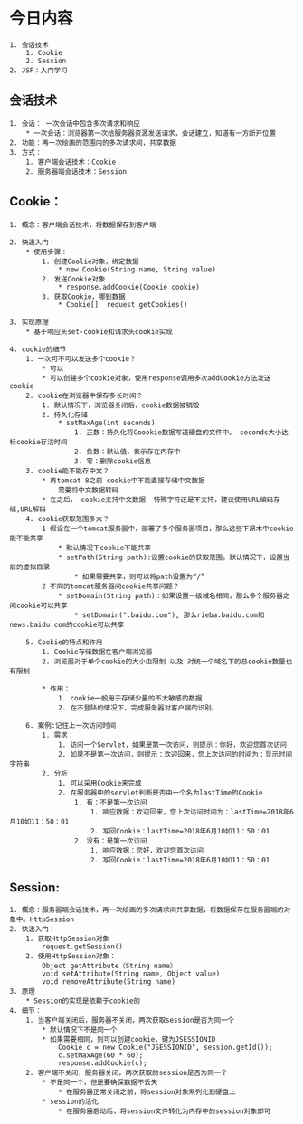 # 今日内容
    1. 会话技术
        1. Cookie
        2. Session
    2. JSP：入门学习
    
## 会话技术
    1. 会话： 一次会话中包含多次请求和响应
        * 一次会话：浏览器第一次给服务器资源发送请求，会话建立，知道有一方断开位置
    2. 功能：再一次绘画的范围内的多次请求间，共享数据
    3. 方式：
        1. 客户端会话技术：Cookie
        2. 服务器端会话技术：Session
        
## Cookie：
    1. 概念：客户端会话技术，将数据保存到客户端
    
    2. 快速入门：
        * 使用步骤：
            1. 创建Coolie对象，绑定数据
                * new Cookie(String name, String value)
            2. 发送Cookie对象
                * response.addCookie(Cookie cookie)
            3. 获取Cookie，哪到数据
                * Cookie[]  request.getCookies()
    
    3. 实现原理
        * 基于响应头set-cookie和请求头cookie实现
        
    4. cookie的细节
        1. 一次可不可以发送多个cookie？
            * 可以
            * 可以创建多个cookie对象，使用response调用多次addCookie方法发送cookie
        2. cookie在浏览器中保存多长时间？
            1. 默认情况下，浏览器关闭后，cookie数据被销毁
            2. 持久化存储
                * setMaxAge(int seconds)
                    1. 正数：持久化将Coookie数据写道硬盘的文件中。 seconds大小达标cookie存活时间
                    2. 负数：默认值，表示存在内存中
                    3. 零：删除cookie信息
        3. cookie能不能存中文？
            * 再tomcat 8之前 cookie中不能直接存储中文数据
                需要将中文数据转码
            * 在之后， cookie支持中文数据  特殊字符还是不支持，建议使用URL编码存储,URL解码
        4. cookie获取范围多大？
            1 假设在一个tomcat服务器中，部署了多个服务器项目，那么这些下昂木中cookie能不能共享
                * 默认情况下cookie不能共享
                * setPath(String path):设置cookie的获取范围。默认情况下，设置当前的虚拟目录
                    * 如果需要共享，则可以将path设置为“/”
            2 不同的tomcat服务器间cookie共享问题？
                * setDomain(String path)：如果设置一级域名相同，那么多个服务器之间cookie可以共享
                    * setDomain(".baidu.com"), 那么rieba.baidu.com和news.baidu.com的cookie可以共享
        
        5. Cookie的特点和作用
            1. Cookie存储数据在客户端浏览器
            2. 浏览器对于单个cookie的大小由限制 以及 对统一个域名下的总cookie数量也有限制
            
            * 作用：
                1. cookie一般用于存储少量的不太敏感的数据
                2. 在不登陆的情况下，完成服务器对客户端的识别。
        
        6. 案例:记住上一次访问时间
            1. 需求：
                1. 访问一个Servlet，如果是第一次访问，则提示：你好，欢迎您首次访问
                2. 如果不是第一次访问，则提示：欢迎回来，您上次访问的时间为：显示时间字符串
            2. 分析
                1. 可以采用Cookie来完成
                2. 在服务器中的servlet判断是否由一个名为lastTime的Cookie
                    1. 有：不是第一次访问
                        1. 响应数据：欢迎回来，您上次访问时间为：lastTime=2018年6月10如11：50：01
                        2. 写回Cookie：lastTime=2018年6月10如11：50：01
                    2. 没有：是第一次访问
                        1. 响应数据：您好，欢迎您首次访问
                        2. 写回Cookie：lastTime=2018年6月10如11：50：01
                        

## Session:
    1. 概念：服务器端会话技术，再一次绘画的多次请求间共享数据，将数据保存在服务器端的对象中。HttpSession
    2. 快速入门：
        1. 获取HttpSession对象
            request.getSession()
        2. 使用HttpSession对象：
            Object getAttribute（String name）
            void setAttribute(String name, Object value)
            void removeAttribute(String name)
    3. 原理
        * Session的实现是依赖于cookie的
    4. 细节：
        1. 当客户端关闭后，服务器不关闭，两次获取session是否为同一个
            * 默认情况下不是同一个
            * 如果需要相同，则可以创建cookie，键为JSESSIONID
                Cookie c = new Cookie("JSESSIONID", session.getId());
                c.setMaxAge(60 * 60);
                response.addCookie(c);
        2. 客户端不关闭，服务器关闭，两次获取的session是否为同一个
            * 不是同一个，但是要确保数据不丢失
                * 在服务器正常关闭之前，将session对象系列化到硬盘上
            * session的活化
                * 在服务器启动后，将session文件转化为内存中的session对象即可
            